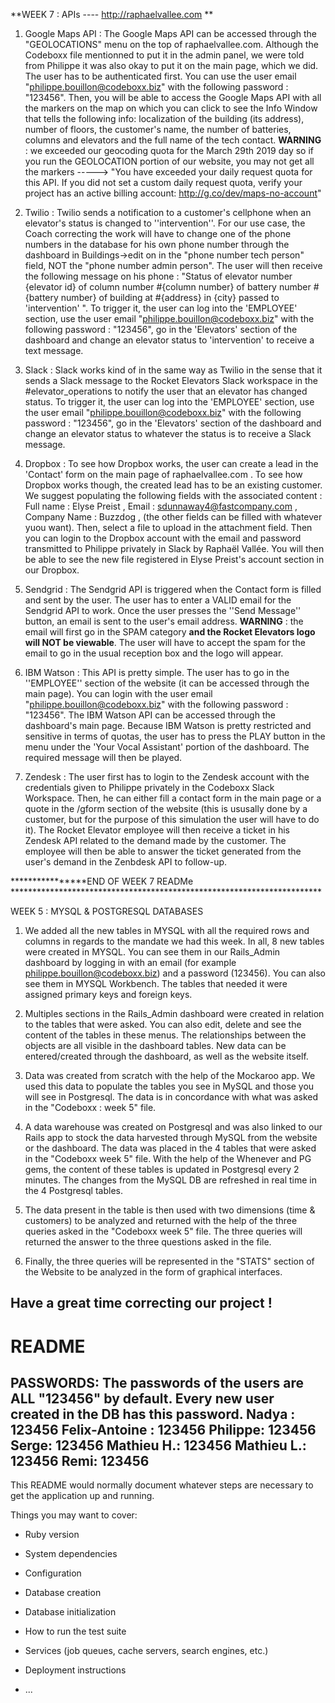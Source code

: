 **WEEK 7 : APIs ---- http://raphaelvallee.com **

1) Google Maps API :
The Google Maps API can be accessed through the "GEOLOCATIONS" menu on the top of raphaelvallee.com. Although the Codeboxx file mentionned to put it in the admin panel, we were told from Philippe it was also okay to put it on the main page, which we did. The user has to be authenticated first. You can use the user email "philippe.bouillon@codeboxx.biz" with the following password : "123456". Then, you will be able to access the Google Maps API with all the markers on the map on which you can click to see the Info Window that tells the following info: localization of the building (its address), number of floors, the customer's name, the number of batteries, columns and elevators and the full name of the tech contact. 
**WARNING** : we exceeded our geocoding quota for the March 29th 2019 day so if you run the GEOLOCATION portion of our website, you may not get all the markers -----> "You have exceeded your daily request quota for this API. If you did not set a custom daily request quota, verify your project has an active billing account: http://g.co/dev/maps-no-account"

2) Twilio :
Twilio sends a notification to a customer's cellphone when an elevator's status is changed to ''intervention''. For our use case, the Coach correcting the work will have to change one of the phone numbers in the database for his own phone number through the dashboard in Buildings->edit on in the "phone number tech person" field, NOT the "phone number admin person". The user will then receive the following message on his phone : "Status of elevator number {elevator id} of column number #{column number} of battery number #{battery number} of building at #{address} in {city} passed to 'intervention' ". To trigger it, the user can log into the 'EMPLOYEE' section, use  the user email "philippe.bouillon@codeboxx.biz" with the following password : "123456", go in the 'Elevators' section of the dashboard and change an elevator status to 'intervention' to receive a text message. 

3) Slack :
Slack works kind of in the same way as Twilio in the sense that it sends a Slack message to the Rocket Elevators Slack workspace in the #elevator_operations to notify the user that an elevator has changed status. To trigger it, the user can log into the 'EMPLOYEE' section, use  the user email "philippe.bouillon@codeboxx.biz" with the following password : "123456", go in the 'Elevators' section of the dashboard and change an elevator status to whatever the status is to receive a Slack message. 

4) Dropbox :
To see how Dropbox works, the user can create a lead in the 'Contact' form on the main page of raphaelvallee.com . To see how Dropbox works though, the created lead has to be an existing customer. We suggest populating the following fields with the associated content :
Full name : Elyse Preist , Email : sdunnaway4@fastcompany.com , Company Name : Buzzdog , (the other fields can be filled with whatever yuou want). Then, select a file to upload in the attachment field. Then you can login to the Dropbox account with the email and password transmitted to Philippe privately in Slack by Raphaël Vallée. You will then be able to see the new file registered in Elyse Preist's account section in our Dropbox.

5) Sendgrid : 
The Sendgrid API is triggered when the Contact form is filled and sent by the user. The user has to enter a VALID email for the Sendgrid API to work. Once the user presses the ''Send Message'' button, an email is sent to the user's email address. **WARNING** : the email will first go in the SPAM category **and the Rocket Elevators logo will NOT be viewable**. The user will have to accept the spam for the email to go in the usual reception box and the logo will appear.

6) IBM Watson :
This API is pretty simple. The user has to go in the ''EMPLOYEE'' section of the website (it can be accessed through the main page). You can login with the user email "philippe.bouillon@codeboxx.biz" with the following password : "123456". The IBM Watson API can be accessed through the dashboard's main page. Because IBM Watson is pretty restricted and sensitive in terms of quotas, the user has to press the PLAY button in the menu under the 'Your Vocal Assistant' portion of the dashboard. The required message will then be played.

7) Zendesk :
The user first has to login to the Zendesk account with the credentials given to Philippe privately in the Codeboxx Slack Workspace. Then, he can either fill a contact form in the main page or a quote in the /gform section of the website (this is ususally done by a customer, but for the purpose of this simulation the user will have to do it). The Rocket Elevator employee will then receive a ticket in his Zendesk API related to the demand made by the customer. The employee will then be able to answer the ticket generated from the user's demand in the Zenbdesk API to follow-up.

****************END OF WEEK 7 READMe ***********************************************************************




WEEK 5 : MYSQL & POSTGRESQL DATABASES

1) We added all the new tables in MYSQL with all the required rows and columns in regards to the mandate we had this week. In all, 8 new tables were created in MYSQL. You can see them in our Rails_Admin dashboard by logging in with an email (for example philippe.bouillon@codeboxx.biz) and a password (123456). You can also see them in MYSQL Workbench. The tables that needed it were assigned primary keys and foreign keys.

2) Multiples sections in the Rails_Admin dashboard were created in relation to the tables that were asked. You can also edit, delete and see the content of the tables in these menus. The relationships between the objects are all visible in the dashboard tables. New data can be entered/created through the dashboard, as well as the website itself.

3) Data was created from scratch with the help of the Mockaroo app. We used this data to populate the tables you see in MySQL and those you will see in Postgresql. The data is in concordance with what was asked in the "Codeboxx : week 5" file.

4) A data warehouse was created on Postgresql and was also linked to our Rails app to stock the data harvested through MySQL from the website or the dashboard. The data was placed in the 4 tables that were asked in the "Codeboxx week 5" file. With the help of the Whenever and PG gems, the content of these tables is updated in Postgresql every 2 minutes. The changes from the MySQL DB are refreshed in real time in the 4 Postgresql tables.

5) The data present in the table is then used with two dimensions (time & customers) to be analyzed and returned with the help of the three queries asked in the "Codeboxx week 5" file. The three queries will returned the answer to the three questions asked in the file.

6) Finally, the three queries will be represented in the "STATS" section of the Website to be analyzed in the form of graphical interfaces.

Have a great time correcting our project ! 
--------------------------------------------
# README
PASSWORDS: The passwords of the users are ALL "123456" by default. Every new user created in the DB has this password. 
Nadya : 123456
Felix-Antoine : 123456
Philippe: 123456
Serge: 123456
Mathieu H.: 123456
Mathieu L.: 123456
Remi: 123456
-------------------------------------------

This README would normally document whatever steps are necessary to get the
application up and running.

Things you may want to cover:

* Ruby version

* System dependencies

* Configuration

* Database creation

* Database initialization

* How to run the test suite

* Services (job queues, cache servers, search engines, etc.)

* Deployment instructions

* ...
